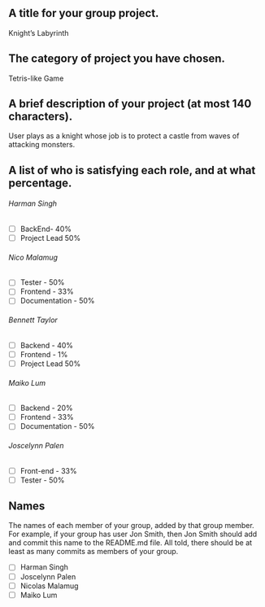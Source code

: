 ## A title for your group project.
Knight’s Labyrinth  
## The category of project you have chosen.
Tetris-like Game
## A brief description of your project (at most 140 characters).
User plays as a knight whose job is to protect a castle from waves of attacking monsters.
## A list of who is satisfying each role, and at what percentage.
###### Harman Singh 
- [ ] BackEnd- 40%  
- [ ] Project Lead 50%    
###### Nico Malamug 
- [ ] Tester - 50%  
- [ ] Frontend - 33%  
- [ ] Documentation - 50%  
###### Bennett Taylor 
- [ ] Backend - 40%  
- [ ] Frontend - 1%  
- [ ] Project Lead 50%  
###### Maiko Lum  
- [ ] Backend - 20%
- [ ] Frontend - 33%
- [ ] Documentation - 50%  
###### Joscelynn Palen  
- [ ] Front-end - 33%
- [ ] Tester - 50%  

## Names
The names of each member of your group, added by that group member. For example, if your group has user Jon Smith, then Jon Smith should add and commit this name to the README.md file. All told, there should be at least as many commits as members of your group.
- [ ] Harman Singh
- [ ] Joscelynn Palen
- [ ] Nicolas Malamug
- [ ] Maiko Lum

